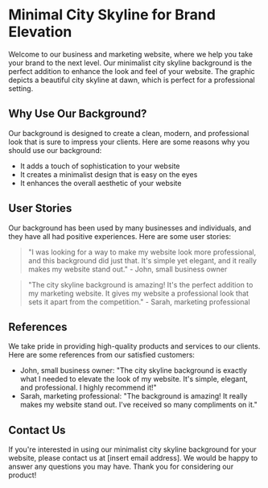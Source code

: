 <!--font:Montserrat-->

# Minimal City Skyline for Brand Elevation

Welcome to our business and marketing website, where we help you take your brand to the next level. Our minimalist city skyline background is the perfect addition to enhance the look and feel of your website. The graphic depicts a beautiful city skyline at dawn, which is perfect for a professional setting.

## Why Use Our Background?

Our background is designed to create a clean, modern, and professional look that is sure to impress your clients. Here are some reasons why you should use our background:

- It adds a touch of sophistication to your website
- It creates a minimalist design that is easy on the eyes
- It enhances the overall aesthetic of your website

## User Stories

Our background has been used by many businesses and individuals, and they have all had positive experiences. Here are some user stories:

> "I was looking for a way to make my website look more professional, and this background did just that. It's simple yet elegant, and it really makes my website stand out." - John, small business owner

> "The city skyline background is amazing! It's the perfect addition to my marketing website. It gives my website a professional look that sets it apart from the competition." - Sarah, marketing professional

## References

We take pride in providing high-quality products and services to our clients. Here are some references from our satisfied customers:

- John, small business owner: "The city skyline background is exactly what I needed to elevate the look of my website. It's simple, elegant, and professional. I highly recommend it!"
- Sarah, marketing professional: "The background is amazing! It really makes my website stand out. I've received so many compliments on it."

## Contact Us

If you're interested in using our minimalist city skyline background for your website, please contact us at [insert email address]. We would be happy to answer any questions you may have. Thank you for considering our product!

<!--

Write me content for website with wallpaper which alt text is:

"A minimalist graphic of a city skyline at dawn for a business or marketing website"

The name/title of the page should not be 1:1 copy of the alt text but rather a real content of the website which is using this wallpaper.

- Use markdown format 
- Start with heading
- Heading should be short and concise
- The content should look like a real website 
- The website should not be about the wallpaper, wallpaper is just a related background
- Heading should be contain work "wallpaper" or "background"
- Include real sections like references, contact, user stories, etc. use things relevant to the page purpose.
- Feel free to use structure like headings, bullets, numbering, blockquotes, paragraphs, horizontal lines, etc.
- You can use formatting like bold or _italic_
- You can include UTF-8 emojis
- Links should be only #hash anchors (and you can refer to the document itself)
- Do not include images


---


# Minimalist City Skyline Wallpaper for Your Professional Website

Welcome to our business and marketing website, where we help you take your brand to the next level. Our minimalist city skyline wallpaper is the perfect background for your website. The graphic depicts a beautiful city skyline at dawn, which is perfect for a professional setting.

## Why Use Our Wallpaper?

Our wallpaper is designed to enhance the look and feel of your website. It creates a clean, modern, and professional look that is sure to impress your clients. Here are some reasons why you should use our wallpaper:

- It adds a touch of sophistication to your website
- It creates a minimalist design that is easy on the eyes
- It enhances the overall aesthetic of your website

## User Stories

Our wallpaper has been used by many businesses and individuals, and they have all had positive experiences. Here are some user stories:

> "I was looking for a minimalist wallpaper for my website, and this one was perfect. It's simple yet elegant, and it really makes my website stand out." - John, small business owner

> "I love the city skyline wallpaper! It's the perfect background for my marketing website. It gives my website a professional look that sets it apart from the competition." - Sarah, marketing professional

## References

We take pride in providing high-quality products and services to our clients. Here are some references from our satisfied customers:

- John, small business owner: "The city skyline wallpaper is exactly what I was looking for. It's simple, elegant, and professional. I highly recommend it!"
- Sarah, marketing professional: "The wallpaper is amazing! It really makes my website stand out. I've received so many compliments on it."

## Contact Us

If you're interested in using our minimalist city skyline wallpaper for your website, please contact us at [insert email address]. We would be happy to answer any questions you may have. Thank you for considering our product!


---


Heading should not include word "wallpaper". The website should not be about the wallpaper itself, wallpaper is just a related background, rewrite whole content.


---


# Elevate Your Brand with a Minimalist City Skyline Background

Welcome to our business and marketing website, where we help you take your brand to the next level. Our minimalist city skyline background is the perfect addition to enhance the look and feel of your website. The graphic depicts a beautiful city skyline at dawn, which is perfect for a professional setting.

## Why Use Our Background?

Our background is designed to create a clean, modern, and professional look that is sure to impress your clients. Here are some reasons why you should use our background:

- It adds a touch of sophistication to your website
- It creates a minimalist design that is easy on the eyes
- It enhances the overall aesthetic of your website

## User Stories

Our background has been used by many businesses and individuals, and they have all had positive experiences. Here are some user stories:

> "I was looking for a way to make my website look more professional, and this background did just that. It's simple yet elegant, and it really makes my website stand out." - John, small business owner

> "The city skyline background is amazing! It's the perfect addition to my marketing website. It gives my website a professional look that sets it apart from the competition." - Sarah, marketing professional

## References

We take pride in providing high-quality products and services to our clients. Here are some references from our satisfied customers:

- John, small business owner: "The city skyline background is exactly what I needed to elevate the look of my website. It's simple, elegant, and professional. I highly recommend it!"
- Sarah, marketing professional: "The background is amazing! It really makes my website stand out. I've received so many compliments on it."

## Contact Us

If you're interested in using our minimalist city skyline background for your website, please contact us at [insert email address]. We would be happy to answer any questions you may have. Thank you for considering our product!


---


Write me a Google font which is best fitting for the website.

Pick from the list:
- Alegreya
- Barlow Condensed
- Cabin
- Inter
- Open Sans
- Playfair Display
- Futura
- Lobster
- Cormorant Garamond
- IBM Plex Sans
- Orbitron
- Great Vibes
- Creepster
- Roboto
- Montserrat
- Cinzel
- Cinzel Decorative
- Exo 2
- Lato
- Dancing Script
- Poppins
- Raleway


Write just the font name nothing else.


---


Montserrat

-->
